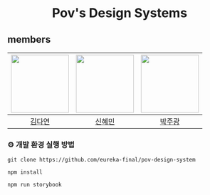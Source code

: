 <h1 align="center">
  Pov's Design Systems
</h1>

## members

| <img src="https://avatars.githubusercontent.com/u/93921784?v=4" width="130" height="130"> | <img src ="https://avatars.githubusercontent.com/u/44727850?v=4" width="130" height="130"> | <img src ="https://avatars.githubusercontent.com/u/90168987?v=4" width="130" height="130"> |
| :---------------------------------------------------------------------------------------: | :----------------------------------------------------------------------------------------: | :-----------------------------------------------------------------------------------------: |
|                         [김다연](https://github.com/dyeon-dev)                         |                          [신혜민](https://github.com/shinhm1)                          |                             [박주광](https://github.com/jugpark)                             |

### ⚙️ 개발 환경 실행 방법
```
git clone https://github.com/eureka-final/pov-design-system
```

```
npm install
```

```
npm run storybook
```
